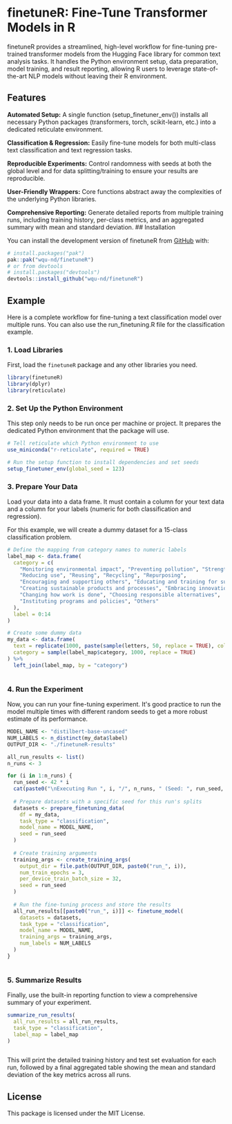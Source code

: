 # finetuneR: Fine-Tune Transformer Models in R

finetuneR provides a streamlined, high-level workflow for fine-tuning pre-trained transformer models from the Hugging Face library for common text analysis tasks. It handles the Python environment setup, data preparation, model training, and result reporting, allowing R users to leverage state-of-the-art NLP models without leaving their R environment.

## Features

**Automated Setup:** A single function (setup_finetuner_env()) installs all necessary Python packages (transformers, torch, scikit-learn, etc.) into a dedicated reticulate environment.

**Classification & Regression:** Easily fine-tune models for both multi-class text classification and text regression tasks.

**Reproducible Experiments:** Control randomness with seeds at both the global level and for data splitting/training to ensure your results are reproducible.

**User-Friendly Wrappers:** Core functions abstract away the complexities of the underlying Python libraries.

**Comprehensive Reporting:** Generate detailed reports from multiple training runs, including training history, per-class metrics, and an aggregated summary with mean and standard deviation. \## Installation

You can install the development version of finetuneR from [GitHub](https://github.com/) with:

``` r
# install.packages("pak")
pak::pak("wqu-nd/finetuneR")
# or from devtools
# install.packages("devtools")
devtools::install_github("wqu-nd/finetuneR")
```

## Example

Here is a complete workflow for fine-tuning a text classification model over multiple runs. You can also use the run_finetuning.R file for the classification example.

### 1. Load Libraries

First, load the `finetuneR` package and any other libraries you need.

``` r
library(finetuneR)
library(dplyr)
library(reticulate)
```

### 2. Set Up the Python Environment

This step only needs to be run once per machine or project. It prepares the dedicated Python environment that the package will use.

``` r
# Tell reticulate which Python environment to use
use_miniconda("r-reticulate", required = TRUE)

# Run the setup function to install dependencies and set seeds
setup_finetuner_env(global_seed = 123)
```

### 3. Prepare Your Data

Load your data into a data frame. It must contain a column for your text data and a column for your labels (numeric for both classification and regression).

For this example, we will create a dummy dataset for a 15-class classification problem.

``` r
# Define the mapping from category names to numeric labels
label_map <- data.frame(
  category = c(
    "Monitoring environmental impact", "Preventing pollution", "Strengthening ecosystems",
    "Reducing use", "Reusing", "Recycling", "Repurposing", 
    "Encouraging and supporting others", "Educating and training for sustainability",
    "Creating sustainable products and processes", "Embracing innovation for sustainability",
    "Changing how work is done", "Choosing responsible alternatives",
    "Instituting programs and policies", "Others"
  ),
  label = 0:14
)

# Create some dummy data
my_data <- data.frame(
  text = replicate(1000, paste(sample(letters, 50, replace = TRUE), collapse = "")),
  category = sample(label_map$category, 1000, replace = TRUE)
) %>%
  left_join(label_map, by = "category")



```

### 4. Run the Experiment

Now, you can run your fine-tuning experiment. It's good practice to run the model multiple times with different random seeds to get a more robust estimate of its performance.

``` r
MODEL_NAME <- "distilbert-base-uncased"
NUM_LABELS <- n_distinct(my_data$label)
OUTPUT_DIR <- "./finetuneR-results"

all_run_results <- list()
n_runs <- 3

for (i in 1:n_runs) {
  run_seed <- 42 * i
  cat(paste0("\nExecuting Run ", i, "/", n_runs, " (Seed: ", run_seed, ")..."))
  
  # Prepare datasets with a specific seed for this run's splits
  datasets <- prepare_finetuning_data(
    df = my_data,
    task_type = "classification",
    model_name = MODEL_NAME,
    seed = run_seed
  )
  
  # Create training arguments
  training_args <- create_training_args(
    output_dir = file.path(OUTPUT_DIR, paste0("run_", i)),
    num_train_epochs = 3,
    per_device_train_batch_size = 32,
    seed = run_seed
  )
  
  # Run the fine-tuning process and store the results
  all_run_results[[paste0("run_", i)]] <- finetune_model(
    datasets = datasets,
    task_type = "classification",
    model_name = MODEL_NAME,
    training_args = training_args,
    num_labels = NUM_LABELS
  )
}



```

### 5. Summarize Results

Finally, use the built-in reporting function to view a comprehensive summary of your experiment.

``` r
summarize_run_results(
  all_run_results = all_run_results,
  task_type = "classification",
  label_map = label_map
)



```

This will print the detailed training history and test set evaluation for each run, followed by a final aggregated table showing the mean and standard deviation of the key metrics across all runs.

## License

This package is licensed under the MIT License.
